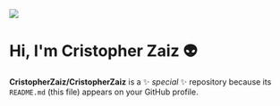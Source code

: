 <img align="center" src="https://raw.githubusercontent.com/saadeghi/saadeghi/master/dino.gif"/>


# Hi, I'm Cristopher Zaiz :alien: 


**CristopherZaiz/CristopherZaiz** is a ✨ _special_ ✨ repository because its `README.md` (this file) appears on your GitHub profile.
<!--
Here are some ideas to get you started:

- 🔭 I’m currently working on ...
- 🌱 I’m currently learning ...
- 👯 I’m looking to collaborate on ...
- 🤔 I’m looking for help with ...
- 💬 Ask me about ...
- 📫 How to reach me: ...
- 😄 Pronouns: ...
- ⚡ Fun fact: ...
-->
